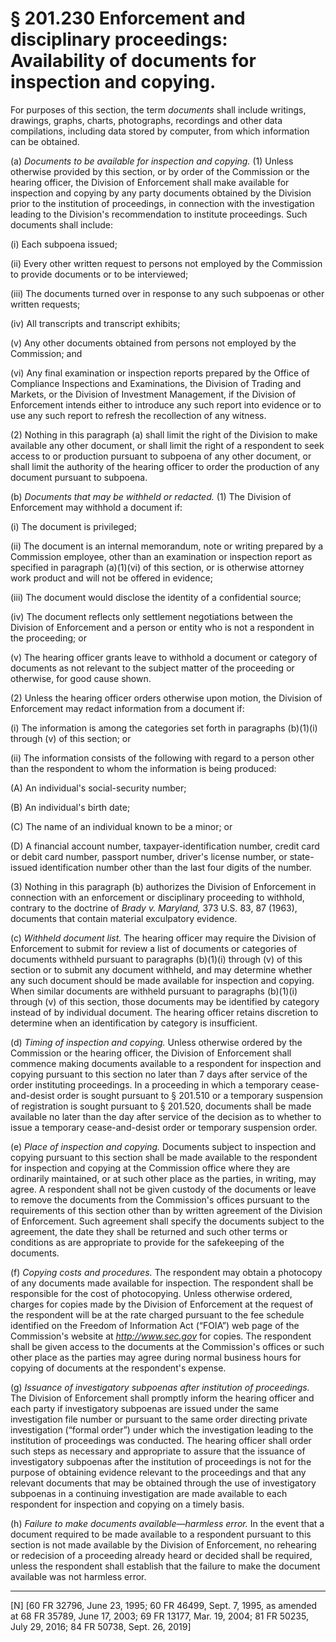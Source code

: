 # § 201.230   Enforcement and disciplinary proceedings: Availability of documents for inspection and copying.

For purposes of this section, the term *documents* shall include writings, drawings, graphs, charts, photographs, recordings and other data compilations, including data stored by computer, from which information can be obtained.


(a) *Documents to be available for inspection and copying.* (1) Unless otherwise provided by this section, or by order of the Commission or the hearing officer, the Division of Enforcement shall make available for inspection and copying by any party documents obtained by the Division prior to the institution of proceedings, in connection with the investigation leading to the Division's recommendation to institute proceedings. Such documents shall include:


(i) Each subpoena issued;


(ii) Every other written request to persons not employed by the Commission to provide documents or to be interviewed;


(iii) The documents turned over in response to any such subpoenas or other written requests;


(iv) All transcripts and transcript exhibits;


(v) Any other documents obtained from persons not employed by the Commission; and


(vi) Any final examination or inspection reports prepared by the Office of Compliance Inspections and Examinations, the Division of Trading and Markets, or the Division of Investment Management, if the Division of Enforcement intends either to introduce any such report into evidence or to use any such report to refresh the recollection of any witness. 


(2) Nothing in this paragraph (a) shall limit the right of the Division to make available any other document, or shall limit the right of a respondent to seek access to or production pursuant to subpoena of any other document, or shall limit the authority of the hearing officer to order the production of any document pursuant to subpoena.


(b) *Documents that may be withheld or redacted.* (1) The Division of Enforcement may withhold a document if:


(i) The document is privileged;


(ii) The document is an internal memorandum, note or writing prepared by a Commission employee, other than an examination or inspection report as specified in paragraph (a)(1)(vi) of this section, or is otherwise attorney work product and will not be offered in evidence;


(iii) The document would disclose the identity of a confidential source; 


(iv) The document reflects only settlement negotiations between the Division of Enforcement and a person or entity who is not a respondent in the proceeding; or


(v) The hearing officer grants leave to withhold a document or category of documents as not relevant to the subject matter of the proceeding or otherwise, for good cause shown.


(2) Unless the hearing officer orders otherwise upon motion, the Division of Enforcement may redact information from a document if:


(i) The information is among the categories set forth in paragraphs (b)(1)(i) through (v) of this section; or


(ii) The information consists of the following with regard to a person other than the respondent to whom the information is being produced:


(A) An individual's social-security number;


(B) An individual's birth date;


(C) The name of an individual known to be a minor; or


(D) A financial account number, taxpayer-identification number, credit card or debit card number, passport number, driver's license number, or state-issued identification number other than the last four digits of the number.


(3) Nothing in this paragraph (b) authorizes the Division of Enforcement in connection with an enforcement or disciplinary proceeding to withhold, contrary to the doctrine of *Brady v. Maryland,* 373 U.S. 83, 87 (1963), documents that contain material exculpatory evidence.


(c) *Withheld document list.* The hearing officer may require the Division of Enforcement to submit for review a list of documents or categories of documents withheld pursuant to paragraphs (b)(1)(i) through (v) of this section or to submit any document withheld, and may determine whether any such document should be made available for inspection and copying. When similar documents are withheld pursuant to paragraphs (b)(1)(i) through (v) of this section, those documents may be identified by category instead of by individual document. The hearing officer retains discretion to determine when an identification by category is insufficient. 


(d) *Timing of inspection and copying.* Unless otherwise ordered by the Commission or the hearing officer, the Division of Enforcement shall commence making documents available to a respondent for inspection and copying pursuant to this section no later than 7 days after service of the order instituting proceedings. In a proceeding in which a temporary cease-and-desist order is sought pursuant to § 201.510 or a temporary suspension of registration is sought pursuant to § 201.520, documents shall be made available no later than the day after service of the decision as to whether to issue a temporary cease-and-desist order or temporary suspension order. 


(e) *Place of inspection and copying.* Documents subject to inspection and copying pursuant to this section shall be made available to the respondent for inspection and copying at the Commission office where they are ordinarily maintained, or at such other place as the parties, in writing, may agree. A respondent shall not be given custody of the documents or leave to remove the documents from the Commission's offices pursuant to the requirements of this section other than by written agreement of the Division of Enforcement. Such agreement shall specify the documents subject to the agreement, the date they shall be returned and such other terms or conditions as are appropriate to provide for the safekeeping of the documents. 


(f) *Copying costs and procedures.* The respondent may obtain a photocopy of any documents made available for inspection. The respondent shall be responsible for the cost of photocopying. Unless otherwise ordered, charges for copies made by the Division of Enforcement at the request of the respondent will be at the rate charged pursuant to the fee schedule identified on the Freedom of Information Act (“FOIA”) web page of the Commission's website at *http://www.sec.gov* for copies. The respondent shall be given access to the documents at the Commission's offices or such other place as the parties may agree during normal business hours for copying of documents at the respondent's expense.


(g) *Issuance of investigatory subpoenas after institution of proceedings.* The Division of Enforcement shall promptly inform the hearing officer and each party if investigatory subpoenas are issued under the same investigation file number or pursuant to the same order directing private investigation (“formal order”) under which the investigation leading to the institution of proceedings was conducted. The hearing officer shall order such steps as necessary and appropriate to assure that the issuance of investigatory subpoenas after the institution of proceedings is not for the purpose of obtaining evidence relevant to the proceedings and that any relevant documents that may be obtained through the use of investigatory subpoenas in a continuing investigation are made available to each respondent for inspection and copying on a timely basis. 


(h) *Failure to make documents available—harmless error.* In the event that a document required to be made available to a respondent pursuant to this section is not made available by the Division of Enforcement, no rehearing or redecision of a proceeding already heard or decided shall be required, unless the respondent shall establish that the failure to make the document available was not harmless error. 



---

[N] [60 FR 32796, June 23, 1995; 60 FR 46499, Sept. 7, 1995, as amended at 68 FR 35789, June 17, 2003; 69 FR 13177, Mar. 19, 2004; 81 FR 50235, July 29, 2016; 84 FR 50738, Sept. 26, 2019]




